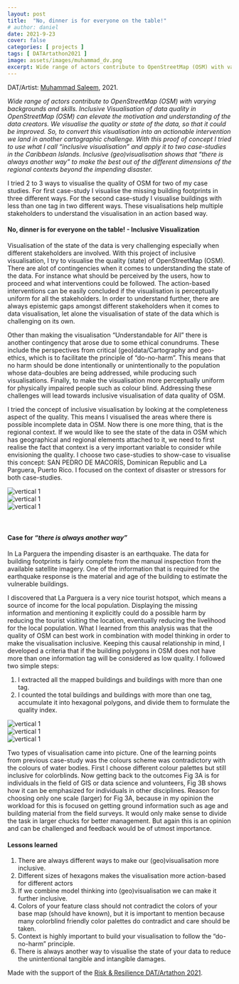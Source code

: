 ```yaml
---
layout: post
title:  "No, dinner is for everyone on the table!"
# author: daniel
date: 2021-9-23
cover: false
categories: [ projects ]
tags: [ DATArtathon2021 ]
image: assets/images/muhammad_dv.png
excerpt: Wide range of actors contribute to OpenStreetMap (OSM) with varying backgrounds and skills. Inclusive Visualisation of data quality in OpenStreetMap (OSM) can elevate the motivation and understanding of the data creators.
---
```


DAT/Artist: [Muhammad Saleem](http://datartathon.com/fellows/muhammad), 2021. 


<div className="row m-0">
<div class="col-md-12 m-0 p-0">

</div>
</div>


*Wide range of actors contribute to OpenStreetMap (OSM) with varying backgrounds and skills. Inclusive Visualisation of data quality in OpenStreetMap (OSM) can elevate the motivation and understanding of the data creators. We visualise the quality or state of the data, so that it could be improved. So, to convert this visualisation into an actionable intervention we land in another cartographic challenge. With this proof of concept I tried to use what I call “inclusive visualisation” and apply it to two case-studies in the Caribbean Islands. Inclusive (geo)visualisation shows that “there is always another way” to make the best out of the different dimensions of the regional contexts beyond the impending disaster.*


I tried 2 to 3 ways to visualise the quality of OSM for two of my case studies. For first case-study I visualise the missing building footprints in three different ways. For the second case-study I visualise buildings with less than one tag in two different ways. These visualisations help multiple stakeholders to understand the visualisation in an action based way.

#### No, dinner is for everyone on the table! - Inclusive Visualization

Visualisation of the state of the data is very challenging especially when different stakeholders are involved. With this project of inclusive visualisation, I try to visualise the quality (state) of OpenStreetMap (OSM). There are alot of contingencies when it comes to understanding the state of the data. For instance what should be perceived by the users, how to proceed and what interventions could be followed. The action-based interventions can be easily concluded if the visualisation is perceptually uniform for all the stakeholders. In order to understand further, there are always epistemic gaps amongst different stakeholders when it comes to data visualisation, let alone the visualisation of state of the data which is challenging on its own.

Other than making the visualisation “Understandable for All” there is another contingency that arose due to some ethical conundrums. These include the perspectives from critical (geo)data/Cartography and geo-ethics, which is to facilitate the principle of “do-no-harm”. This means that no harm should be done intentionally or unintentionally to the population whose data-doubles are being addressed, while producing such visualisations. Finally, to make the visualisation more perceptually uniform for physically impaired people such as colour blind. Addressing these challenges will lead towards inclusive visualisation of data quality of OSM.

I tried the concept of inclusive visualisation by looking at the completeness aspect of the quality. This means I visualised the areas where there is possible incomplete data in OSM. Now there is one more thing, that is the regional context. If we would like to see the state of the data in OSM which has geographical and regional elements attached to it, we need to first realise the fact that context is a very important variable to consider while envisioning the quality. I choose two case-studies to show-case to visualise this concept: SAN PEDRO DE MACORÍS, Dominican Republic and La Parguera, Puerto Rico. I focused on the context of disaster or stressors for both case-studies.

<div class="row">
<div class="col-md-6">
<img src="/assets/images/muhammad_1.png" style="border:0px;margin:0px" alt="vertical 1"/>
</div>
  
  <div class="col-md-6 pb-3">
<img src="/assets/images/muhammad_2.png" style="border:0px;margin:0px" alt="vertical 1"/>
</div>
  
  <div class="col-md-12">
<img src="/assets/images/muhammad_3.gif" style="border:0px;margin:0px" alt="vertical 1"/>
</div>
</div>

<br/>
<br/>

#### Case for *“there is always another way”*

In La Parguera the impending disaster is an earthquake. The data for building footprints is fairly complete from the manual inspection from the available satellite imagery. One of the information that is required for the earthquake response is the material and age of the building to estimate the vulnerable buildings.

I discovered that La Parguera is a very nice tourist hotspot, which means a source of income for the local population. Displaying the missing information and mentioning it explicitly could do a possible harm by reducing the tourist visiting the location, eventually reducing the livelihood for the local population. What I learned from this analysis was that the quality of OSM can best work in combination with model thinking in order to make the visualisation inclusive. Keeping this causal relationship in mind, I developed a criteria that if the building polygons in OSM does not have more than one information tag will be considered as low quality. I followed two simple steps:

  1. I extracted all the mapped buildings and buildings with more than one tag.
  2. I counted the total buildings and buildings with more than one tag, accumulate it into hexagonal polygons, and divide them to formulate the quality index.

<div class="row m-0">
<div class="col-md-8 offset-md-2">
<img src="/assets/images/muhammad_4.png" style="border:0px;margin:0px" alt="vertical 1"/>
</div>
  
  <div class="col-md-8 offset-md-2 py-3">
<img src="/assets/images/muhammad_5.png" style="border:0px;margin:0px" alt="vertical 1"/>
</div>
  
  <div class="col-md-8 offset-md-2">
<img src="/assets/images/muhammad_6.gif" style="border:0px;margin:0px" alt="vertical 1"/>
</div>
</div>

Two types of visualisation came into picture. One of the learning points from previous case-study was the colours scheme was contradictory with the colours of water bodies. First I choose different colour palettes but still inclusive for colorblinds. Now getting back to the outcomes Fig 3A is for individuals in the field of GIS or data science and volunteers, Fig 3B shows how it can be emphasized for individuals in other disciplines. Reason for choosing only one scale (larger) for Fig 3A, because in my opinion the workload for this is focused on getting ground information such as age and building material from the field surveys. It would only make sense to divide the task in larger chucks for better management. But again this is an opinion and can be challenged and feedback would be of utmost importance.

#### Lessons learned

  1. There are always different ways to make our (geo)visualisation more inclusive.
  2. Different sizes of hexagons makes the visualisation more action-based for different actors
  3. If we combine model thinking into (geo)visualisation we can make it further inclusive.
  4. Colors of your feature class should not contradict the colors of your base map (should have known), but it is important to mention because many colorblind friendly color palettes do contradict and care should be taken.
  5. Context is highly important to build your visualisation to follow the “do-no-harm” principle.
  6. There is always another way to visualise the state of your data to reduce the unintentional tangible and intangible damages.

Made with the support of the [Risk & Resilience DAT/Artathon 2021](https://datartathon.com).



<br>
